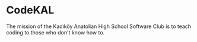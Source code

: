 # CodeKAL

The mission of the Kadıköy Anatolian High School Software Club is to teach coding to those who don't know how to.